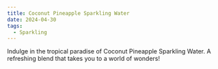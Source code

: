 ```yaml
---
title: Coconut Pineapple Sparkling Water
date: 2024-04-30
tags:
  - Sparkling
---
```


Indulge in the tropical paradise of Coconut Pineapple Sparkling Water. A refreshing blend that takes you to a world of wonders!

<!--more-->
